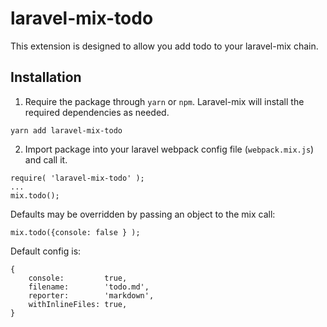 # laravel-mix-todo

This extension is designed to allow you add todo to your laravel-mix chain.

## Installation
1. Require the package through ```yarn``` or ```npm```.
Laravel-mix will install the required dependencies as needed.
```
yarn add laravel-mix-todo
```

2. Import package into your laravel webpack config file (```webpack.mix.js```) and call it.
```
require( 'laravel-mix-todo' );
...
mix.todo();
```

Defaults may be overridden by passing an object to the mix call:
```
mix.todo({console: false } );
```

Default config is:
```
{
    console:         true,
    filename:        'todo.md',
    reporter:        'markdown',
    withInlineFiles: true,
}
```
